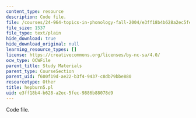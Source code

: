 ```yaml
---
content_type: resource
description: Code file.
file: /courses/24-964-topics-in-phonology-fall-2004/e3ff18b4b628a2ec5fec9886b88078d9_hepburn5.pl
file_size: 1537
file_type: text/plain
hide_download: true
hide_download_original: null
learning_resource_types: []
license: https://creativecommons.org/licenses/by-nc-sa/4.0/
ocw_type: OCWFile
parent_title: Study Materials
parent_type: CourseSection
parent_uid: f600f19d-ae22-b3f4-9437-c8db79bbe880
resourcetype: Other
title: hepburn5.pl
uid: e3ff18b4-b628-a2ec-5fec-9886b88078d9
---
```

Code file.
